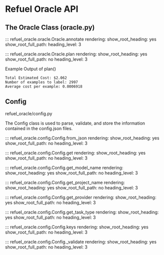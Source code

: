 # Refuel Oracle API




## __The Oracle Class__ (oracle.py)

::: refuel_oracle.oracle.Oracle.annotate
    rendering:
        show_root_heading: yes
        show_root_full_path: 
        heading_level: 3

::: refuel_oracle.oracle.Oracle.plan
    rendering:
        show_root_heading: yes
        show_root_full_path: no
        heading_level: 3

Example Output of plan()

    Total Estimated Cost: $2.062
    Number of examples to label: 2997
    Average cost per example: 0.0006918


## Config
refuel_oracle/config.py


The Config class is used to parse, validate, and store the information contained in the config.json files.


::: refuel_oracle.config.Config.from_json
    rendering:
        show_root_heading: yes
        show_root_full_path: no
        heading_level: 3

::: refuel_oracle.config.Config.get
    rendering:
        show_root_heading: yes
        show_root_full_path: no
        heading_level: 3

::: refuel_oracle.config.Config.get_model_name
    rendering:
        show_root_heading: yes
        show_root_full_path: no
        heading_level: 3

::: refuel_oracle.config.Config.get_project_name
    rendering:
        show_root_heading: yes
        show_root_full_path: no
        heading_level: 3

::: refuel_oracle.config.Config.get_provider
    rendering:
        show_root_heading: yes
        show_root_full_path: no
        heading_level: 3

::: refuel_oracle.config.Config.get_task_type
    rendering:
        show_root_heading: yes
        show_root_full_path: no
        heading_level: 3

::: refuel_oracle.config.Config.keys
    rendering:
        show_root_heading: yes
        show_root_full_path: no
        heading_level: 3

::: refuel_oracle.config.Config._validate
    rendering:
        show_root_heading: yes
        show_root_full_path: no
        heading_level: 3




